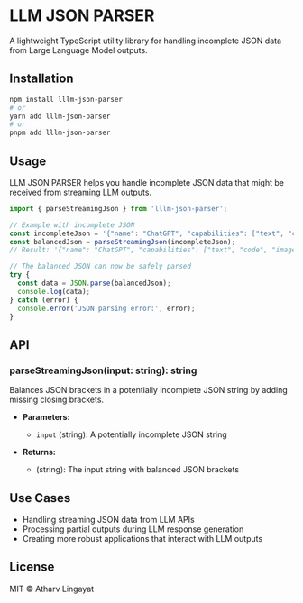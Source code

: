 # LLM JSON PARSER

A lightweight TypeScript utility library for handling incomplete JSON data from Large Language Model outputs.

## Installation

```bash
npm install lllm-json-parser
# or
yarn add lllm-json-parser
# or
pnpm add lllm-json-parser
```

## Usage

LLM JSON PARSER helps you handle incomplete JSON data that might be received from streaming LLM outputs.

```typescript
import { parseStreamingJson } from 'lllm-json-parser';

// Example with incomplete JSON
const incompleteJson = '{"name": "ChatGPT", "capabilities": ["text", "code", "images", {"advanced": [';
const balancedJson = parseStreamingJson(incompleteJson);
// Result: '{"name": "ChatGPT", "capabilities": ["text", "code", "images", {"advanced": []}]}'

// The balanced JSON can now be safely parsed
try {
  const data = JSON.parse(balancedJson);
  console.log(data);
} catch (error) {
  console.error('JSON parsing error:', error);
}
```

## API

### parseStreamingJson(input: string): string

Balances JSON brackets in a potentially incomplete JSON string by adding missing closing brackets.

- **Parameters:**
  - `input` (string): A potentially incomplete JSON string
  
- **Returns:**
  - (string): The input string with balanced JSON brackets

## Use Cases

- Handling streaming JSON data from LLM APIs
- Processing partial outputs during LLM response generation
- Creating more robust applications that interact with LLM outputs

## License

MIT © Atharv Lingayat
